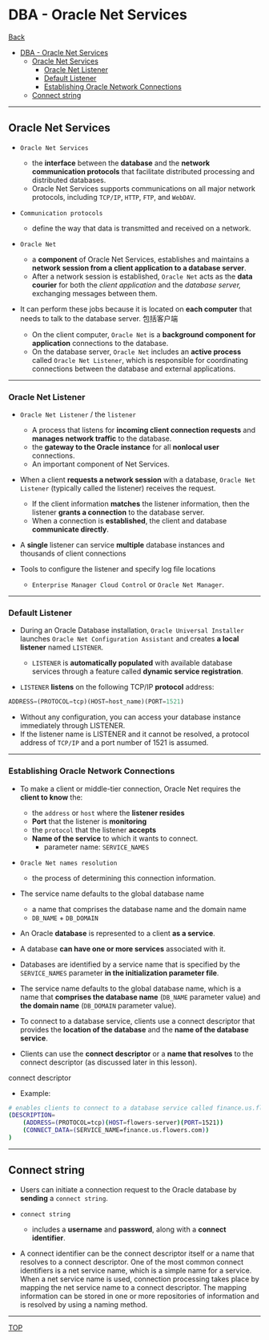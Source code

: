 # DBA - Oracle Net Services

[Back](../index.md)

- [DBA - Oracle Net Services](#dba---oracle-net-services)
  - [Oracle Net Services](#oracle-net-services)
    - [Oracle Net Listener](#oracle-net-listener)
    - [Default Listener](#default-listener)
    - [Establishing Oracle Network Connections](#establishing-oracle-network-connections)
  - [Connect string](#connect-string)

---

## Oracle Net Services

- `Oracle Net Services`

  - the **interface** between the **database** and the **network communication protocols** that facilitate distributed processing and distributed databases.
  - Oracle Net Services supports communications on all major network protocols, including `TCP/IP`, `HTTP`, `FTP`, and `WebDAV`.

- `Communication protocols`

  - define the way that data is transmitted and received on a network.

- `Oracle Net`

  - a **component** of Oracle Net Services, establishes and maintains a **network session from a client application to a database server**.
  - After a network session is established, `Oracle Net` acts as the **data courier** for both the _client application_ and the _database server,_ exchanging messages between them.

- It can perform these jobs because it is located on **each computer** that needs to talk to the database server. 包括客户端
  - On the client computer, `Oracle Net` is a **background component for application** connections to the database.
  - On the database server, `Oracle Net` includes an **active process** called `Oracle Net Listener`, which is responsible for coordinating connections between the database and external applications.

---

### Oracle Net Listener

- `Oracle Net Listener` / the `listener`

  - A process that listens for **incoming client connection requests** and **manages network traffic** to the database.
  - the **gateway to the Oracle instance** for all **nonlocal user** connections.
  - An important component of Net Services.

- When a client **requests a network session** with a database, `Oracle Net Listener` (typically called the listener) receives the request.

  - If the client information **matches** the listener information, then the listener **grants a connection** to the database server.
  - When a connection is **established**, the client and database **communicate directly**.

- A **single** listener can service **multiple** database instances and thousands of client connections

- Tools to configure the listener and specify log file locations
  - `Enterprise Manager Cloud Control` or `Oracle Net Manager`.

---

### Default Listener

- During an Oracle Database installation, `Oracle Universal Installer` launches `Oracle Net Configuration Assistant` and creates **a local listener** named `LISTENER`.

  - `LISTENER` is **automatically populated** with available database services through a feature
    called **dynamic service registration**.

- `LISTENER` **listens** on the following TCP/IP **protocol** address:

```sql
ADDRESS=(PROTOCOL=tcp)(HOST=host_name)(PORT=1521)
```

- Without any configuration, you can access your database instance immediately through LISTENER.
- If the listener name is LISTENER and it cannot be resolved, a protocol address of `TCP/IP` and a port number of 1521 is assumed.

---

### Establishing Oracle Network Connections

- To make a client or middle-tier connection, Oracle Net requires the **client to know** the:

  - the `address` or `host` where the **listener resides**
  - **Port** that the listener is **monitoring**
  - the `protocol` that the listener **accepts**
  - **Name of the service** to which it wants to connect.
    - parameter name: `SERVICE_NAMES`

- `Oracle Net names resolution`

  - the process of determining this connection information.

- The service name defaults to the global database name

  - a name that comprises the database name and the domain name
  - `DB_NAME` + `DB_DOMAIN`

- An Oracle **database** is represented to a client **as a service**. 
- A database **can have one or more services** associated with it. 
- Databases are identified by a service name that is specified by the `SERVICE_NAMES` parameter **in the initialization parameter file**. 
- The service name defaults to the global database name, which is a name that **comprises the database name** (`DB_NAME` parameter value) and **the domain name** (`DB_DOMAIN` parameter value).


- To connect to a database service, clients use a connect descriptor that provides the **location of the database** and the **name of the database service**. 
- Clients can use the **connect descriptor** or a **name that resolves** to the connect descriptor (as discussed later in this lesson).


connect descriptor

- Example:

```sh
# enables clients to connect to a database service called finance.us.flowers.com
(DESCRIPTION=
    (ADDRESS=(PROTOCOL=tcp)(HOST=flowers-server)(PORT=1521))
    (CONNECT_DATA=(SERVICE_NAME=finance.us.flowers.com))
)
```

---

## Connect string

- Users can initiate a connection request to the Oracle database by **sending** a `connect string`. 

- `connect string`
  -  includes a **username** and **password**, along with a **connect identifier**. 

- A connect identifier can be
the connect descriptor itself or a name that resolves to a connect descriptor. One of the most common
connect identifiers is a net service name, which is a simple name for a service.
When a net service name is used, connection processing takes place by mapping the net service
name to a connect descriptor. The mapping information can be stored in one or more repositories of
information and is resolved by using a naming method.

---

[TOP](#dba---oracle-net-services)
